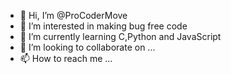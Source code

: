 - 👋 Hi, I’m @ProCoderMove
- 👀 I’m interested in making bug free code
- 🌱 I’m currently learning C,Python and JavaScript
- 💞️ I’m looking to collaborate on ...
- 📫 How to reach me ...

<!---
ProCoderMove/ProCoderMove is a ✨ special ✨ repository because its `README.md` (this file) appears on your GitHub profile.
You can click the Preview link to take a look at your changes.
--->
